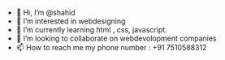 - 👋 Hi, I’m @shahid
- 👀 I’m interested in webdesigning
- 🌱 I’m currently learning html , css, javascript.
- 💞️ I’m looking to collaborate on webdevolopment companies
- 📫 How to reach me my phone number : +91 7510588312

<!---
shahidkunjava/shahidkunjava is a ✨ special ✨ repository because its `README.md` (this file) appears on your GitHub profile.
You can click the Preview link to take a look at your changes.
--->
